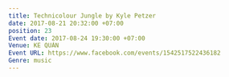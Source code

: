 ```yaml
---
title: Technicolour Jungle by Kyle Petzer
date: 2017-08-21 20:32:00 +07:00
position: 23
Event date: 2017-08-24 19:30:00 +07:00
Venue: KE QUÁN
Event URL: https://www.facebook.com/events/1542517522436182
Genre: music
---
```


